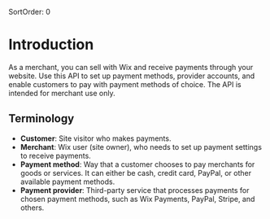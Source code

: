 SortOrder: 0
# Introduction

As a merchant, you can sell with Wix and receive payments through your website. Use this API to set up payment methods, provider accounts, and enable customers to pay with payment methods of choice. The API is intended for merchant use only.

## Terminology

- **Customer**: Site visitor who makes payments.
- **Merchant**: Wix user (site owner), who needs to set up payment settings to receive payments.
- **Payment method**:  Way that a customer chooses to pay merchants for goods or services. It can either be cash, credit card, PayPal, or other available payment methods.
- **Payment provider**: Third-party service that processes payments for chosen payment methods, such as Wix Payments, PayPal, Stripe, and others.